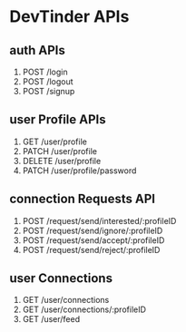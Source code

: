 # DevTinder APIs

## auth APIs

1. POST /login
2. POST /logout
3. POST /signup

## user Profile APIs

1. GET /user/profile
2. PATCH /user/profile
3. DELETE /user/profile
4. PATCH /user/profile/password

## connection Requests API

1. POST /request/send/interested/:profileID
2. POST /request/send/ignore/:profileID
3. POST /request/send/accept/:profileID
4. POST /request/send/reject/:profileID

## user Connections

1. GET /user/connections
2. GET /user/connections/:profileID
3. GET /user/feed
